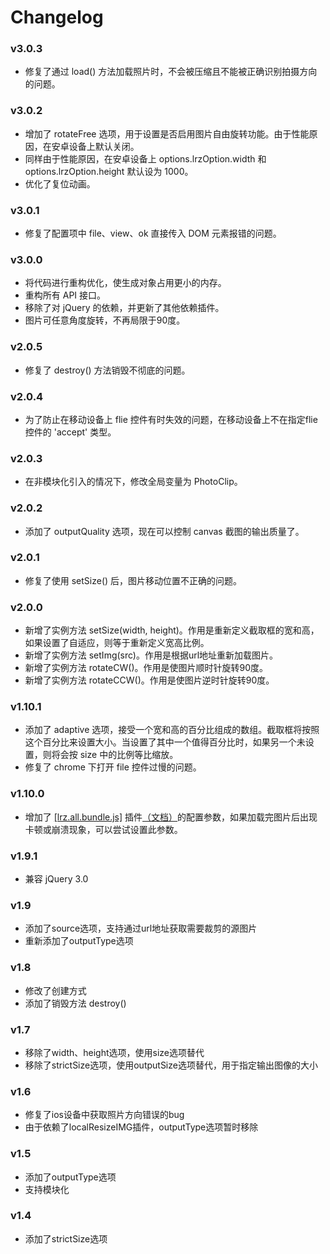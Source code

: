# Changelog

### v3.0.3

- 修复了通过 load() 方法加载照片时，不会被压缩且不能被正确识别拍摄方向的问题。

### v3.0.2

- 增加了 rotateFree 选项，用于设置是否启用图片自由旋转功能。由于性能原因，在安卓设备上默认关闭。
- 同样由于性能原因，在安卓设备上 options.lrzOption.width 和 options.lrzOption.height 默认设为 1000。
- 优化了复位动画。

### v3.0.1

- 修复了配置项中 file、view、ok 直接传入 DOM 元素报错的问题。

### v3.0.0

- 将代码进行重构优化，使生成对象占用更小的内存。
- 重构所有 API 接口。
- 移除了对 jQuery 的依赖，并更新了其他依赖插件。
- 图片可任意角度旋转，不再局限于90度。

### v2.0.5
- 修复了 destroy() 方法销毁不彻底的问题。 

### v2.0.4
- 为了防止在移动设备上 flie 控件有时失效的问题，在移动设备上不在指定flie 控件的 'accept' 类型。

### v2.0.3
- 在非模块化引入的情况下，修改全局变量为 PhotoClip。

### v2.0.2
- 添加了 outputQuality 选项，现在可以控制 canvas 截图的输出质量了。

### v2.0.1
- 修复了使用 setSize() 后，图片移动位置不正确的问题。

### v2.0.0
- 新增了实例方法 setSize(width, height)。作用是重新定义截取框的宽和高，如果设置了自适应，则等于重新定义宽高比例。
- 新增了实例方法 setImg(src)。作用是根据url地址重新加载图片。
- 新增了实例方法 rotateCW()。作用是使图片顺时针旋转90度。
- 新增了实例方法 rotateCCW()。作用是使图片逆时针旋转90度。

### v1.10.1
- 添加了 adaptive 选项，接受一个宽和高的百分比组成的数组。截取框将按照这个百分比来设置大小。当设置了其中一个值得百分比时，如果另一个未设置，则将会按 size 中的比例等比缩放。
- 修复了 chrome 下打开 file 控件过慢的问题。

### v1.10.0
- 增加了 [[lrz.all.bundle.js]](https://github.com/think2011/localResizeIMG) 插件[（文档）](https://github.com/think2011/localResizeIMG/wiki/2.-%E5%8F%82%E6%95%B0%E6%96%87%E6%A1%A3)的配置参数，如果加载完图片后出现卡顿或崩溃现象，可以尝试设置此参数。

### v1.9.1
- 兼容 jQuery 3.0

### v1.9
- 添加了source选项，支持通过url地址获取需要裁剪的源图片
- 重新添加了outputType选项

### v1.8
- 修改了创建方式
- 添加了销毁方法 destroy()

### v1.7
- 移除了width、height选项，使用size选项替代
- 移除了strictSize选项，使用outputSize选项替代，用于指定输出图像的大小

### v1.6
- 修复了ios设备中获取照片方向错误的bug
- 由于依赖了localResizeIMG插件，outputType选项暂时移除

### v1.5
- 添加了outputType选项
- 支持模块化

### v1.4
- 添加了strictSize选项